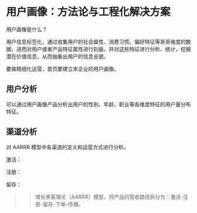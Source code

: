 # 用户画像：方法论与工程化解决方案

用户画像是什么？

用户信息标签化，通过收集用户的社会属性、消费习惯、偏好特征等哥哥维度的数据，进而对用户或者产品特征属性进行刻画，并对这些特征进行分析、统计，挖掘潜在价值信息，从而抽象出用户的信息全貌。

要做精细化运营，首页要建立本企业的用户画像。

## 用户分析

可以通过用户画像产品分析出用户的性别、年龄、职业等各维度特征的用户量分布特征。

## 渠道分析

对 AARRR 模型中各渠道的定义和运营方式进行分析。

激活：

注册：

留存：

>> 增长黑客理论（AARRR）模型，将产品的营收路径拆分为：激活-注册-留存-下单-传播。
